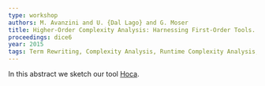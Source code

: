 ```yaml
---
type: workshop
authors: M. Avanzini and U. {Dal Lago} and G. Moser
title: Higher-Order Complexity Analysis: Harnessing First-Order Tools.
proceedings: dice6
year: 2015
tags: Term Rewriting, Complexity Analysis, Runtime Complexity Analysis, Higher-Order, OCaml, Automation
---
```


In this abstract we sketch our tool [Hoca](http://cbr.uibk.ac.at/tools/hoca).
